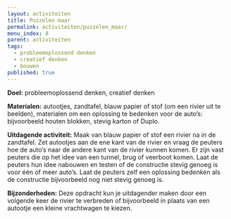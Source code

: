 ```yaml
---
layout: activiteiten
title: Puzzelen maar
permalink: activiteiten/puzzelen_maar/
menu_index: 8
parent: activiteiten
tags:
  - probleemoplossend denken
  - creatief denken
  - bouwen
published: true
---
```


**Doel:** probleemoplossend denken, creatief denken

<p style="margin-top: 10px;"/>

**Materialen:** autootjes, zandtafel, blauw papier of stof (om een rivier uit te beelden), materialen om een oplossing te bedenken voor de auto’s: bijvoorbeeld houten blokken, stevig karton of Duplo.

<p style="margin-top: 10px;"/>

**Uitdagende activiteit:** Maak van blauw papier of stof een rivier na in de zandtafel. Zet autootjes aan de ene kant van de rivier en vraag de peuters hoe de auto’s naar de andere kant van de rivier kunnen komen. Er zijn vast peuters die op het idee van een tunnel, brug of veerboot komen. Laat de peuters hun idee nabouwen en testen of de constructie stevig genoeg is voor één of meer auto’s. Laat de peuters zelf een oplossing bedenken als de constructie bijvoorbeeld nog niet stevig genoeg is.

<p style="margin-top: 10px;"/>

**Bijzonderheden:** Deze opdracht kun je uitdagender maken door een volgende keer de rivier te verbreden of bijvoorbeeld in plaats van een autootje een kleine vrachtwagen te kiezen.

